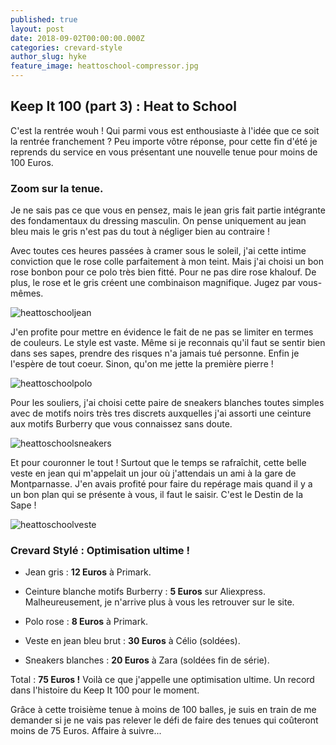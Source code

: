 ```yaml
---
published: true
layout: post
date: 2018-09-02T00:00:00.000Z
categories: crevard-style
author_slug: hyke
feature_image: heattoschool-compressor.jpg
---
```

## Keep It 100 (part 3) : Heat to School


C'est la rentrée wouh ! Qui parmi vous est enthousiaste à l'idée que ce soit la rentrée franchement ? Peu importe vôtre réponse, pour cette fin d'été je reprends du service en vous présentant une nouvelle tenue pour moins de 100 Euros. 

### Zoom sur la tenue.

Je ne sais pas ce que vous en pensez, mais le jean gris fait partie intégrante des fondamentaux du dressing masculin. On pense uniquement au jean bleu mais le gris n'est pas du tout à négliger bien au contraire !

Avec toutes ces heures passées à cramer sous le soleil, j'ai cette intime conviction que le rose colle parfaitement à mon teint. Mais j'ai choisi un bon rose bonbon pour ce polo très bien fitté. Pour ne pas dire rose khalouf. De plus, le rose et le gris créent une combinaison magnifique. Jugez par vous-mêmes. 

![heattoschooljean]({{site.url}}/{{site.baseurl}}img/heattoschooljean.jpg)

J'en profite pour mettre en évidence le fait de ne pas se limiter en termes de couleurs. Le style est vaste. Même si je reconnais qu'il faut se sentir bien dans ses sapes, prendre des risques n'a jamais tué personne. Enfin je l'espère de tout coeur. Sinon, qu'on me jette la première pierre !

![heattoschoolpolo]({{site.url}}/{{site.baseurl}}img/heattoschoolpolo.jpeg)

Pour les souliers, j'ai choisi cette paire de sneakers blanches toutes simples avec de motifs noirs très tres discrets auxquelles j'ai assorti une ceinture aux motifs Burberry que vous connaissez sans doute.

![heattoschoolsneakers]({{site.url}}/{{site.baseurl}}img/heattoschoolsneakers.jpg)

Et pour couronner le tout ! Surtout que le temps se rafraîchit, cette belle veste en jean qui m'appelait un jour où j'attendais un ami à la gare de Montparnasse. J'en avais profité pour faire du repérage mais quand il y a un bon plan qui se présente à vous, il faut le saisir. C'est le Destin de la Sape !

![heattoschoolveste]({{site.url}}/{{site.baseurl}}img/heattoschoolveste.jpg)

### Crevard Stylé : Optimisation ultime !

* Jean gris : **12 Euros** à Primark.  

* Ceinture blanche motifs Burberry : **5 Euros** sur Aliexpress. Malheureusement, je n'arrive plus à vous les retrouver sur le site.  

* Polo rose : **8 Euros** à Primark.  

* Veste en jean bleu brut : **30 Euros** à Célio (soldées).  

* Sneakers blanches : **20 Euros** à Zara (soldées fin de série).  

Total : **75 Euros !** Voilà ce que j'appelle une optimisation ultime. Un record dans l'histoire du Keep It 100 pour le moment.  

Grâce à cette troisième tenue à moins de 100 balles, je suis en train de me demander si je ne vais pas relever le défi de faire des tenues qui coûteront moins de 75 Euros. Affaire à suivre...
